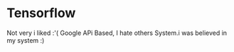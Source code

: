 # Tensorflow
Not very i liked :'( Google APi Based, I hate others System.i was believed in my system :)
